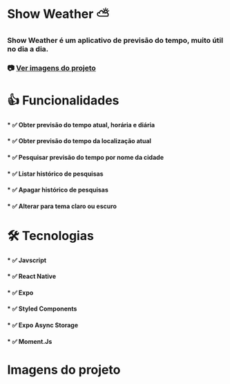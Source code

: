 # Show Weather ⛅
### Show Weather é um aplicativo de previsão do tempo, muito útil no dia a dia. 

### 📷 [Ver imagens do projeto](#imagens-do-projeto)

# 👍 Funcionalidades
#### * ✅ Obter previsão do tempo atual, horária e diária
#### * ✅ Obter previsão do tempo da localização atual
#### * ✅ Pesquisar previsão do tempo por nome da cidade
#### * ✅ Listar histórico de pesquisas
#### * ✅ Apagar histórico de pesquisas
#### * ✅ Alterar para tema claro ou escuro 

# 🛠️ Tecnologias
#### * ✅ Javscript
#### * ✅ React Native
#### * ✅ Expo
#### * ✅ Styled Components
#### * ✅ Expo Async Storage
#### * ✅ Moment.Js 

# Imagens do projeto
